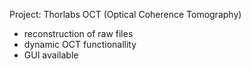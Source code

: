 Project: Thorlabs OCT (Optical Coherence Tomography)

- reconstruction of raw files
- dynamic OCT functionallity
- GUI available